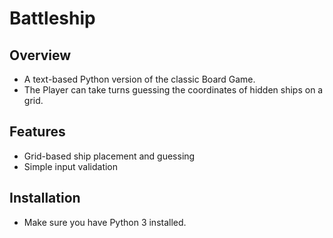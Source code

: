 # Battleship

## Overview
- A text-based Python version of the classic Board Game. 
- The Player can take turns guessing the coordinates of hidden ships on a grid.

## Features
- Grid-based ship placement and guessing
- Simple input validation

## Installation
- Make sure you have Python 3 installed.
